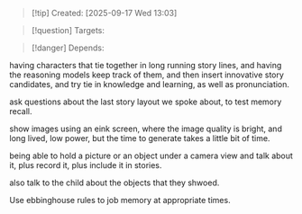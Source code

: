 
>[!tip] Created: [2025-09-17 Wed 13:03]

>[!question] Targets: 

>[!danger] Depends: 

having characters that tie together in long running story lines, and having the reasoning models keep track of them, and then insert innovative story candidates, and try tie in knowledge and learning, as well as pronunciation.

ask questions about the last story layout we spoke about, to test memory recall.

show images using an eink screen, where the image quality is bright, and long lived, low power, but the time to generate takes a little bit of time.

being able to hold a picture or an object under a camera view and talk about it, plus record it, plus include it in stories.

also talk to the child about the objects that they shwoed.

Use ebbinghouse rules to job memory at appropriate times.